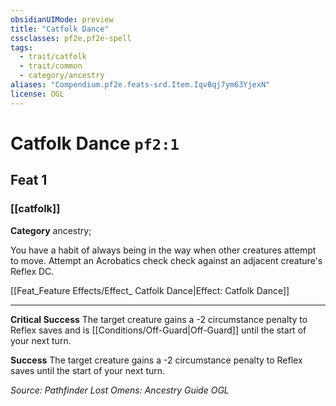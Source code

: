 ```yaml
---
obsidianUIMode: preview
title: "Catfolk Dance"
cssclasses: pf2e,pf2e-spell
tags:
  - trait/catfolk
  - trait/common
  - category/ancestry
aliases: "Compendium.pf2e.feats-srd.Item.Iqv8qj7ym63YjexN"
license: OGL
---
```

# Catfolk Dance `pf2:1`
## Feat 1
### [[catfolk]]

**Category** ancestry; 




You have a habit of always being in the way when other creatures attempt to move. Attempt an Acrobatics check check against an adjacent creature's Reflex DC.

[[Feat_Feature Effects/Effect_ Catfolk Dance|Effect: Catfolk Dance]]

* * *

**Critical Success** The target creature gains a -2 circumstance penalty to Reflex saves and is [[Conditions/Off-Guard|Off-Guard]] until the start of your next turn.

**Success** The target creature gains a -2 circumstance penalty to Reflex saves until the start of your next turn.

*Source: Pathfinder Lost Omens: Ancestry Guide*
*OGL*